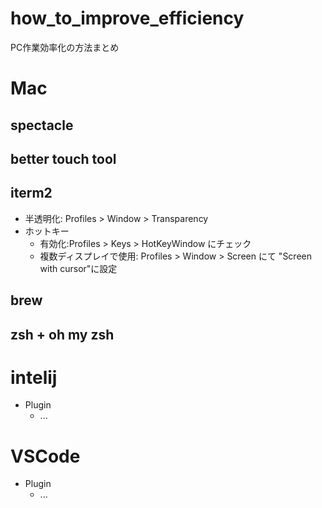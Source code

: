 # how_to_improve_efficiency
PC作業効率化の方法まとめ

# Mac
## spectacle
## better touch tool
## iterm2
* 半透明化: Profiles > Window > Transparency
* ホットキー
  * 有効化:Profiles > Keys > HotKeyWindow にチェック
  * 複数ディスプレイで使用: Profiles > Window > Screen にて "Screen with cursor"に設定
 
## brew
## zsh + oh my zsh


# intelij
* Plugin
  * ...

# VSCode
* Plugin
  * ...

